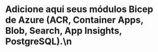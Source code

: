 # Adicione aqui seus módulos Bicep de Azure (ACR, Container Apps, Blob, Search, App Insights, PostgreSQL).\n
